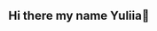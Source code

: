 ## Hi there  my name Yuliia👋

<!--
**melo4yxa77796/melo4yxa77796** is a ✨ _special_ ✨ repository because its `README.md` (this file) appears on your GitHub profile.



- 🔭 I’m currently working on Meal-Sharing project
- 🌱 I’m currently learning AI
- 📫 How to reach me: melo4yxa77796@gmail.com

Skills:
*team collaborator:
*adaptive to learning 
*resistant to stress
